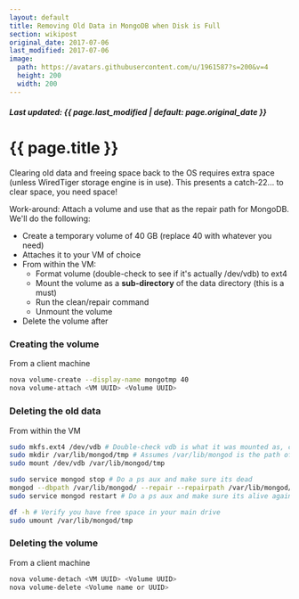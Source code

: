 ```yaml
---
layout: default
title: Removing Old Data in MongoDB when Disk is Full
section: wikipost
original_date: 2017-07-06
last_modified: 2017-07-06
image:
  path: https://avatars.githubusercontent.com/u/1961587?s=200&v=4
  height: 200
  width: 200
---
```


##### *Last updated: {{ page.last_modified | default: page.original_date }}*

# {{ page.title }}
Clearing old data and freeing space back to the OS requires extra space (unless WiredTiger storage engine is in use). This presents a catch-22... to clear space, you need space!

Work-around: Attach a volume and use that as the repair path for MongoDB. We'll do the following:
  - Create a temporary volume of 40 GB (replace 40 with whatever you need)
  - Attaches it to your VM of choice
  - From within the VM:
    - Format volume (double-check to see if it's actually /dev/vdb) to ext4
    - Mount the volume as a **sub-directory** of the data directory (this is a must)
    - Run the clean/repair command
    - Unmount the volume
  - Delete the volume after

### Creating the volume
From a client machine
```bash
nova volume-create --display-name mongotmp 40
nova volume-attach <VM UUID> <Volume UUID>
```

### Deleting the old data
From within the VM
```bash
sudo mkfs.ext4 /dev/vdb # Double-check vdb is what it was mounted as, change as needed
sudo mkdir /var/lib/mongod/tmp # Assumes /var/lib/mongod is the path of the database, change as needed
sudo mount /dev/vdb /var/lib/mongod/tmp

sudo service mongod stop # Do a ps aux and make sure its dead
mongod --dbpath /var/lib/mongod/ --repair --repairpath /var/lib/mongod/tmp
sudo service mongod restart # Do a ps aux and make sure its alive again

df -h # Verify you have free space in your main drive
sudo umount /var/lib/mongod/tmp
```

### Deleting the volume
From a client machine
```bash
nova volume-detach <VM UUID> <Volume UUID>
nova volume-delete <Volume name or UUID>
```

